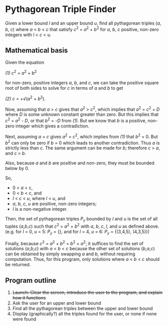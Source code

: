 # Pythagorean Triple Finder

Given a lower bound  *l* and an upper bound *u*, find all pythagorean triples (*a*, *b*, *c*) where *a* &lt; *b* &lt; *c* that satisfy *c*<sup>2</sup> = *a*<sup>2</sup> + *b*<sup>2</sup> for *a*, *b*, *c* positive, non-zero integers with *l* &lt; *c* &lt; *u*.

## Mathematical basis

Given the equation

*(1)* *c*<sup>2</sup> = *a*<sup>2</sup> + *b*<sup>2</sup>

for non-zero, positive integers *a*, *b*, and *c*, we can take the positive square root of both sides to solve for *c* in terms of *a* and *b* to get

*(2)* *c* = +&radic;(*a*<sup>2</sup> + *b*<sup>2</sup>).

Now, assuming that *a* &gt; *c* gives that *a*<sup>2</sup> &gt; *c*<sup>2</sup>, which implies that *a*<sup>2</sup> = *c*<sup>2</sup> + *D* where *D* is some unknown constant greater than zero. But this implies that *c*<sup>2</sup> = *a*<sup>2</sup> - *D*, or that *b*<sup>2</sup> = -*D* from *(1)*. But we know that *b* is a positive, non-zero integer which gives a contradiction.

Next, assuming *a* = *c* gives *a*<sup>2</sup> = *c*<sup>2</sup>, which implies from *(1)* that *b*<sup>2</sup> = 0. But *b*<sup>2</sup> can only be zero if *b* = 0 which leads to another contradiction. Thus *a* is strictly less than *c*. The same argument can be made for *b*; therefore *c* > *a*, and *c* > *b*.
      
Also, because *a* and *b* are positive and non-zero, they must be bounded below by 0.

So,
* 0 &lt; *a* &lt; c,
* 0 &lt; *b* &lt; *c*, and
* *l* &lt; *c* &lt; *u*, where *l* < *u*, and
* *a*, *b*, *c*, *u* are positive, non-zero integers;
* *l* is a non-negative integer.

Then, the set of pythagorean triples *P<sub>y</sub>* bounded by *l* and *u* is the set of all tuples (*a*,*b*,*c*) such that *c*<sup>2</sup> = *a*<sup>2</sup> + *b*<sup>2</sup>  with *a*, *b*, *c*, *l*, and *u* as defined above. (e.g. for *l* = 0, *u* = 5: *P<sub>y</sub>* = {}, and for *l* = 4, *u* = 6: *P<sub>y</sub>* = {(3,4,5), (4,3,5)})

Finally, because *c*<sup>2</sup> = *a*<sup>2</sup> + *b*<sup>2</sup> = *b*<sup>2</sup> + *a*<sup>2</sup>; it suffices to find the set of solutions (*a*,*b*,*c*) with *a* &lt; *b* &lt; *c* because the other set of solutions (*b*,*a*,*c*) can be obtained by simply swapping *a* and *b*, without requiring computation. Thus, for this program, only solutions where *a* &lt; *b* &lt; *c* should be returned.

## Program outline

1. ~~Launch: Clear the screen, introduce the user to the program, and explain how it functions~~
2. Ask the user for an upper and lower bound
3. Find all the pythagorean triples between the upper and lower bound
4. Display (graphically?) all the triples found for the user, or none if none were found
